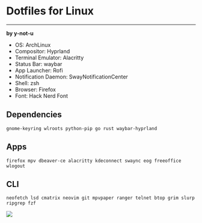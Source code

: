 # Dotfiles for Linux
---

**by y-not-u**

- OS: ArchLinux
- Compositor: Hyprland
- Terminal Emulator: Alacritty
- Status Bar: waybar
- App Launcher: Rofi
- Notification Daemon: SwayNotificationCenter
- Shell: zsh
- Browser: Firefox
- Font: Hack Nerd Font

## Dependencies
`gnome-keyring wlroots python-pip go rust waybar-hyprland`

## Apps
`firefox mpv dbeaver-ce alacritty kdeconnect swaync eog freeoffice wlogout`

## CLI
`neofetch lsd cmatrix neovim git mpvpaper ranger telnet btop grim slurp ripgrep fzf`

![](screenshots/desktop.png)
